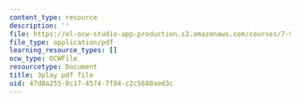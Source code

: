 ```yaml
---
content_type: resource
description: ''
file: https://ol-ocw-studio-app-production.s3.amazonaws.com/courses/7-91j-foundations-of-computational-and-systems-biology-spring-2014/47d8a2550c1745747f84c2c5680aed3c_MniYgsZSp30.pdf
file_type: application/pdf
learning_resource_types: []
ocw_type: OCWFile
resourcetype: Document
title: 3play pdf file
uid: 47d8a255-0c17-4574-7f84-c2c5680aed3c
---
```


